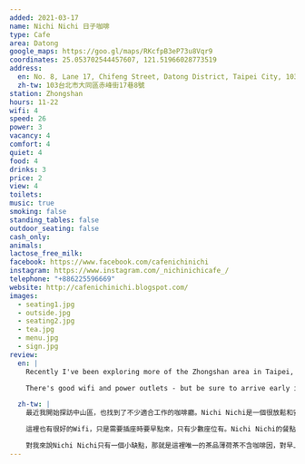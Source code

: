 ```yaml
---
added: 2021-03-17
name: Nichi Nichi 日子咖啡
type: Cafe
area: Datong
google_maps: https://goo.gl/maps/RKcfpB3eP73u8Vqr9
coordinates: 25.053702544457607, 121.51966028773519
address:
  en: No. 8, Lane 17, Chifeng Street, Datong District, Taipei City, 103
  zh-tw: 103台北市大同區赤峰街17巷8號
station: Zhongshan
hours: 11-22
wifi: 4
speed: 26
power: 3
vacancy: 4
comfort: 4
quiet: 4
food: 4
drinks: 3
price: 2
view: 4
toilets: 
music: true
smoking: false
standing_tables: false
outdoor_seating: false
cash_only: 
animals: 
lactose_free_milk: 
facebook: https://www.facebook.com/cafenichinichi
instagram: https://www.instagram.com/_nichinichicafe_/
telephone: "+886225596669"
website: http://cafenichinichi.blogspot.com/
images:
  - seating1.jpg
  - outside.jpg
  - seating2.jpg
  - tea.jpg
  - menu.jpg
  - sign.jpg
review:
  en: |
    Recently I've been exploring more of the Zhongshan area in Taipei, and have found many nice cafes to work from around there. Nichi Nichi is definitely a good option if you're looking for a relaxing and quiet place to work in the afternoon, or even late into the night since they stay open until 10pm. The style is minimal and simple, but there are some nice personal touches, like the colorful hanging lamps and decorations on the walls. The soft piano/jazz background music also helps set the mood.

    There's good wifi and power outlets - but be sure to arrive early if you need to charge since only some seats have access to power. The menu selection is also quite small, but the options are good. One drawback for me is that the only tea on the menu is non-caffeine, but anyways, the mint tea was very good. Be sure to try the cakes as well, the banana cake was great!

  zh-tw: |
    最近我開始探訪中山區，也找到了不少適合工作的咖啡廳。Nichi Nichi是一個很放鬆和安靜的地方，很適合下午和晚上來，可以一路待到晚上十點。這裡的風格很簡約，但依然可以找到一些店主的個人風格，例如彩色的吊燈，以及牆面的裝飾等等。店內的輕鋼琴及爵士音樂特別能安穩心情。

    這裡也有很好的Wifi，只是需要插座時要早點來，只有少數座位有。Nichi Nichi的餐點選擇比較少，但都很不錯，記得試試他們的蛋糕，香蕉蛋糕非常好吃! 

    對我來說Nichi Nichi只有一個小缺點，那就是這裡唯一的茶品薄荷茶不含咖啡因，對早上想喝茶來提振精神的我來說有點不方便，晚上來可以點，助眠:) 
---
```

